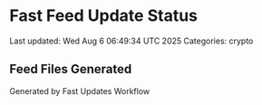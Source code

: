 # Fast Feed Update Status
Last updated: Wed Aug  6 06:49:34 UTC 2025
Categories: crypto

## Feed Files Generated

Generated by Fast Updates Workflow
